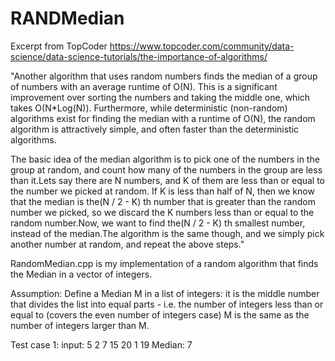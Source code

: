 # RANDMedian

Excerpt from TopCoder https://www.topcoder.com/community/data-science/data-science-tutorials/the-importance-of-algorithms/

"Another algorithm that uses random numbers finds the median of a group of numbers with an average runtime of O(N). This is a significant improvement over sorting the numbers and taking the middle one, which takes O(N*Log(N)). Furthermore, while deterministic (non-random) algorithms exist for finding the median with a runtime of O(N), the random algorithm is attractively simple, and often faster than the deterministic algorithms. 

The basic idea of the median algorithm is to pick one of the numbers in the group at random, and count how many of the numbers in the group are less than it.Lets say there are N numbers, and K of them are less than or equal to the number we picked at random.
If K is less than half of N, then we know that the median is the(N / 2 - K) th number that is greater than the random number we picked, 
so we discard the K numbers less than or equal to the random number.Now, we want to find the(N / 2 - K) th smallest number, 
instead of the median.The algorithm is the same though, and we simply pick another number at random, and repeat the above steps."

RandomMedian.cpp is my implementation of a random algorithm that finds the Median in a vector of integers.

Assumption:
Define a Median M in a list of integers: it is the middle number that divides the list into equal parts - i.e. the number of integers less than or equal to (covers the even number of integers case) M is the same as the number of integers larger than M.

Test case 1:
input: 5 2 7 15 20 1 19
Median: 7

